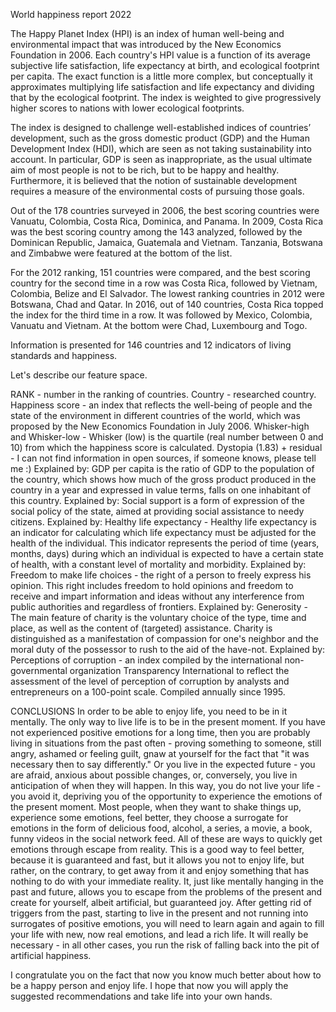 World happiness report 2022


The Happy Planet Index (HPI) is an index of human well-being and environmental impact that was introduced by the New Economics Foundation in 2006. Each country's HPI value is a function of its average subjective life satisfaction, life expectancy at birth, and ecological footprint per capita. The exact function is a little more complex, but conceptually it approximates multiplying life satisfaction and life expectancy and dividing that by the ecological footprint. The index is weighted to give progressively higher scores to nations with lower ecological footprints.

The index is designed to challenge well-established indices of countries’ development, such as the gross domestic product (GDP) and the Human Development Index (HDI), which are seen as not taking sustainability into account. In particular, GDP is seen as inappropriate, as the usual ultimate aim of most people is not to be rich, but to be happy and healthy. Furthermore, it is believed that the notion of sustainable development requires a measure of the environmental costs of pursuing those goals.

Out of the 178 countries surveyed in 2006, the best scoring countries were Vanuatu, Colombia, Costa Rica, Dominica, and Panama. In 2009, Costa Rica was the best scoring country among the 143 analyzed, followed by the Dominican Republic, Jamaica, Guatemala and Vietnam. Tanzania, Botswana and Zimbabwe were featured at the bottom of the list.

For the 2012 ranking, 151 countries were compared, and the best scoring country for the second time in a row was Costa Rica, followed by Vietnam, Colombia, Belize and El Salvador. The lowest ranking countries in 2012 were Botswana, Chad and Qatar. In 2016, out of 140 countries, Costa Rica topped the index for the third time in a row. It was followed by Mexico, Colombia, Vanuatu and Vietnam. At the bottom were Chad, Luxembourg and Togo.


Information is presented for 146 countries and 12 indicators of living standards and happiness.

Let's describe our feature space.

RANK - number in the ranking of countries.
Country - researched country.
Happiness score - an index that reflects the well-being of people and the state of the environment in different countries of the world, which was proposed by the New Economics Foundation in July 2006.
Whisker-high and Whisker-low - Whisker (low) is the quartile (real number between 0 and 10) from which the happiness score is calculated.
Dystopia (1.83) + residual - I can not find information in open sources, if someone knows, please tell me :)
Explained by: GDP per capita is the ratio of GDP to the population of the country, which shows how much of the gross product produced in the country in a year and expressed in value terms, falls on one inhabitant of this country.
Explained by: Social support is a form of expression of the social policy of the state, aimed at providing social assistance to needy citizens.
Explained by: Healthy life expectancy - Healthy life expectancy is an indicator for calculating which life expectancy must be adjusted for the health of the individual. This indicator represents the period of time (years, months, days) during which an individual is expected to have a certain state of health, with a constant level of mortality and morbidity.
Explained by: Freedom to make life choices - the right of a person to freely express his opinion. This right includes freedom to hold opinions and freedom to receive and impart information and ideas without any interference from public authorities and regardless of frontiers.
Explained by: Generosity - The main feature of charity is the voluntary choice of the type, time and place, as well as the content of (targeted) assistance. Charity is distinguished as a manifestation of compassion for one's neighbor and the moral duty of the possessor to rush to the aid of the have-not.
Explained by: Perceptions of corruption - an index compiled by the international non-governmental organization Transparency International to reflect the assessment of the level of perception of corruption by analysts and entrepreneurs on a 100-point scale. Compiled annually since 1995.

CONCLUSIONS
In order to be able to enjoy life, you need to be in it mentally. The only way to live life is to be in the present moment. If you have not experienced positive emotions for a long time, then you are probably living in situations from the past often - proving something to someone, still angry, ashamed or feeling guilt, gnaw at yourself for the fact that "it was necessary then to say differently." Or you live in the expected future - you are afraid, anxious about possible changes, or, conversely, you live in anticipation of when they will happen. In this way, you do not live your life - you avoid it, depriving you of the opportunity to experience the emotions of the present moment.
Most people, when they want to shake things up, experience some emotions, feel better, they choose a surrogate for emotions in the form of delicious food, alcohol, a series, a movie, a book, funny videos in the social network feed. All of these are ways to quickly get emotions through escape from reality. This is a good way to feel better, because it is guaranteed and fast, but it allows you not to enjoy life, but rather, on the contrary, to get away from it and enjoy something that has nothing to do with your immediate reality. It, just like mentally hanging in the past and future, allows you to escape from the problems of the present and create for yourself, albeit artificial, but guaranteed joy.
After getting rid of triggers from the past, starting to live in the present and not running into surrogates of positive emotions, you will need to learn again and again to fill your life with new, now real emotions, and lead a rich life. It will really be necessary - in all other cases, you run the risk of falling back into the pit of artificial happiness.

I congratulate you on the fact that now you know much better about how to be a happy person and enjoy life. I hope that now you will apply the suggested recommendations and take life into your own hands.
